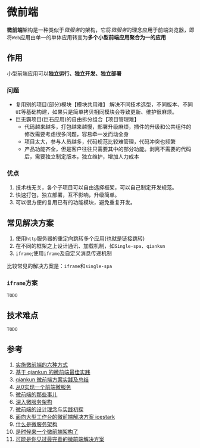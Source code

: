 # 微前端

**微前端**架构是一种类似于*微服务*的架构，它将*微服务*的理念应用于前端浏览器，即将`Web`应用由单一的单体应用转变为**多个小型前端应用聚合为一的应用**

## 作用
小型前端应用可以**独立运行、独立开发、独立部署**

### 问题
- 复用别的项目(部分)模块【模块共用难】
  解决不同技术选型，不同版本、不同`UI`等基础构建，如果只是简单拷贝相同模块会导致更新、维护很麻烦。
- 巨无霸项目(巨石应用)的自由拆分组合【项目管理难】
  - 代码越来越多，打包越来越慢，部署升级麻烦，插件的升级和公共组件的修改需要考虑很多问题，容易牵一发而动全身
  - 项目太大，参与人员越多，代码规范比较难管理，代码冲突也频繁
  - 产品功能齐全，但是客户往往只需要其中的部分功能。剥离不需要的代码后，需要独立制定版本，独立维护，增加人力成本

### 优点
1. 技术栈无关，各个子项目可以自由选择框架，可以自己制定开发规范。
2. 快速打包，独立部署，互不影响，升级简单。
3. 可以很方便的复用已有的功能模块，避免重复开发。

## 常见解决方案
1. 使用`http`服务器的重定向跳转多个应用(也就是链接跳转)
2. 在不同的框架之上设计通讯、加载机制，如`Single-spa`、`qiankun`
3. `iframe`;使用`iframe`及自定义消息传递机制

比较常见的解决方案是：`iframe`和`single-spa`

### `iframe`方案
`TODO`


## 技术难点
`TODO`


## 参考
1. [实施微前端的六种方式](https://segmentfault.com/a/1190000015566927)
2. [基于 qiankun 的微前端最佳实践](https://juejin.im/post/5ebbd2986fb9a0432f0fff86)
3. [qiankun 微前端方案实践及总结](https://juejin.im/post/5ed73b73e51d4578724e3fa4#heading-29)
4. [从0实现一个前端微服务](https://juejin.im/post/5e1c0fc7f265da3e413f4fe4#heading-0)
5. [微前端的那些事儿](https://github.com/phodal/microfrontends)
6. [深入微服务架构](https://www.douban.com/group/topic/179628678/)
7. [微前端的设计理念与实践初探](https://zhuanlan.zhihu.com/p/41879781)
8. [面向大型工作台的微前端解决方案 icestark](https://zhuanlan.zhihu.com/p/88449415)
9. [什么是微服务架构](https://www.zhihu.com/question/65502802)
10. [是时候来一个微前端架构了](https://zhuanlan.zhihu.com/p/130359695)
11. [可能是你见过最完善的微前端解决方案](https://segmentfault.com/a/1190000020261200)
